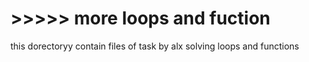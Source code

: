 # >>>>> more loops and fuction
this dorectoryy contain files of task by alx solving loops and functions
